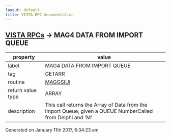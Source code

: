 ```yaml
---
layout: default
title: VISTA RPC documentation
---
```




## [VISTA RPCs](TableOfContent.md) &#8594; MAG4 DATA FROM IMPORT QUEUE 

 property | value 
--- | --- 
 label | MAG4 DATA FROM IMPORT QUEUE
 tag | GETARR
 routine | [MAGGSIUI](http://code.osehra.org/dox/Routine_MAGGSIUI_source.html)
 return value type | ARRAY
 description | This call returns the Array of Data from the Import Queue, given a QUEUE NumberCalled from Delphi and 'M'




Generated on January 11th 2017, 6:34:23 am